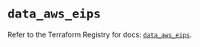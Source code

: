 # `data_aws_eips`

Refer to the Terraform Registry for docs: [`data_aws_eips`](https://registry.terraform.io/providers/hashicorp/aws/6.2.0/docs/data-sources/eips).

